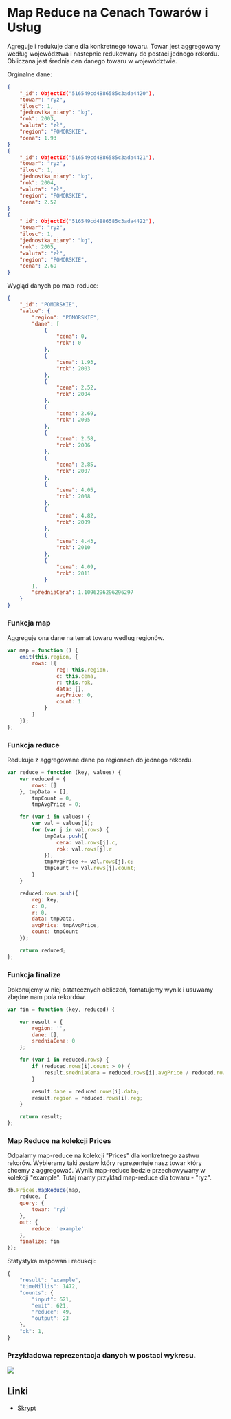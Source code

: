 # Map Reduce na Cenach Towarów i Usług

Agreguje i redukuje dane dla konkretnego towaru. Towar jest aggregowany według województwa i nastepnie redukowany do postaci jednego rekordu. Obliczana jest średnia cen danego towaru w województwie.

Orginalne dane:

```json
{
    "_id": ObjectId("516549cd4886585c3ada4420"),
    "towar": "ryż",
    "ilosc": 1,
    "jednostka_miary": "kg",
    "rok": 2003,
    "waluta": "zł",
    "region": "POMORSKIE",
    "cena": 1.93
} 
{
    "_id": ObjectId("516549cd4886585c3ada4421"),
    "towar": "ryż",
    "ilosc": 1,
    "jednostka_miary": "kg",
    "rok": 2004,
    "waluta": "zł",
    "region": "POMORSKIE",
    "cena": 2.52
} 
{
    "_id": ObjectId("516549cd4886585c3ada4422"),
    "towar": "ryż",
    "ilosc": 1,
    "jednostka_miary": "kg",
    "rok": 2005,
    "waluta": "zł",
    "region": "POMORSKIE",
    "cena": 2.69
}
```

Wygląd danych po map-reduce:

```json
{
    "_id": "POMORSKIE",
    "value": {
        "region": "POMORSKIE",
        "dane": [
			{
                "cena": 0,
                "rok": 0
            }, 
			{
                "cena": 1.93,
                "rok": 2003
            }, 
			{
                "cena": 2.52,
                "rok": 2004
            }, 
			{
                "cena": 2.69,
                "rok": 2005
            }, 
			{
                "cena": 2.58,
                "rok": 2006
            }, 
			{
                "cena": 2.85,
                "rok": 2007
            }, 
			{
                "cena": 4.05,
                "rok": 2008
            }, 
			{
                "cena": 4.82,
                "rok": 2009
            }, 
			{
                "cena": 4.43,
                "rok": 2010
            }, 
			{
                "cena": 4.09,
                "rok": 2011
            }
        ],
        "sredniaCena": 1.1096296296296297
    }
}
```

### Funkcja map

Aggreguje ona dane na temat towaru wedlug regionów.

```javascript
var map = function () {
    emit(this.region, {
        rows: [{
                reg: this.region,
                c: this.cena,
                r: this.rok,
                data: [],
                avgPrice: 0,
                count: 1
            }
        ]
    });
};
```

### Funkcja reduce

Redukuje z aggregowane dane po regionach do jednego rekordu.

```javascript
var reduce = function (key, values) {
    var reduced = {
        rows: []
    }, tmpData = [],
        tmpCount = 0,
        tmpAvgPrice = 0;

    for (var i in values) {
        var val = values[i];
        for (var j in val.rows) {
            tmpData.push({
                cena: val.rows[j].c,
                rok: val.rows[j].r
            });
            tmpAvgPrice += val.rows[j].c;
            tmpCount += val.rows[j].count;
        }
    }

    reduced.rows.push({
        reg: key,
        c: 0,
        r: 0,
        data: tmpData,
        avgPrice: tmpAvgPrice,
        count: tmpCount
    });

    return reduced;
};
```

### Funkcja finalize

Dokonujemy w niej ostatecznych obliczeń, fomatujemy wynik i usuwamy zbędne nam pola rekordów.

```javascript
var fin = function (key, reduced) {

    var result = {
        region: '',
        dane: [],
        sredniaCena: 0
    };

    for (var i in reduced.rows) {
        if (reduced.rows[i].count > 0) {
            result.sredniaCena = reduced.rows[i].avgPrice / reduced.rows[i].count;
        }

        result.dane = reduced.rows[i].data;
        result.region = reduced.rows[i].reg;
    }

    return result;
};
```

### Map Reduce na kolekcji Prices

Odpalamy map-reduce na kolekcji "Prices" dla konkretnego zastwu rekorów. Wybieramy taki zestaw który reprezentuje nasz towar który chcemy z aggregować. Wynik map-reduce bedzie przechowywany w kolekcji "example".
Tutaj mamy przykład map-reduce dla towaru - "ryż".

```javascript
db.Prices.mapReduce(map,
    reduce, {
    query: {
        towar: 'ryż'
    },
    out: {
        reduce: 'example'
    },
    finalize: fin
});
```

Statystyka mapowań i redukcji:

```javascript
{
    "result": "example",
    "timeMillis": 1472,
    "counts": {
        "input": 621,
        "emit": 621,
        "reduce": 49,
        "output": 23
    },
    "ok": 1,
}
```

### Przykładowa reprezentacja danych w postaci wykresu.

<img src="http://chart.apis.google.com/chart?cht=bvs&chs=1000x300&chd=t:2.14,2.10,1.21,2.01,2.05,1.10&chds=0,3&chbh=50,80&chco=0000ff&chxt=x,y&chxl=0:|DOLNO%C5%9AL%C4%84SKIE|LUBUSKIE|MAZOWIECKIE|OPOLSKIE|PODLASKIE|POMORSKIE|1:||0.5|1|1.5|2|2.5|3" />

## Linki
* [Skrypt](/scripts/mapReduce_lwasak_Ceny.js)